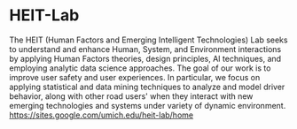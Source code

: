 # HEIT-Lab
The HEIT (Human Factors and Emerging Intelligent Technologies) Lab seeks to understand and enhance Human, System, and Environment interactions by applying Human Factors theories, design principles, AI techniques, and employing analytic data science approaches. The goal of our work is to improve user safety and user experiences. In particular, we focus on applying statistical and data mining techniques to analyze and model driver behavior, along with other road users' when they interact with new emerging technologies and systems under variety of dynamic environment.
https://sites.google.com/umich.edu/heit-lab/home
